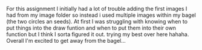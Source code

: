 For this assignment I initially had a lot of trouble adding the first images I had from my image folder so instead i used multiple images within my bagel (the two circles an seeds). At first I was struggling with knowing when to put things into the draw funtion and when to put them into their own function but I think I sorta figured it out. trying my best over here hahaha. Overall I'm excited to get away from the bagel...